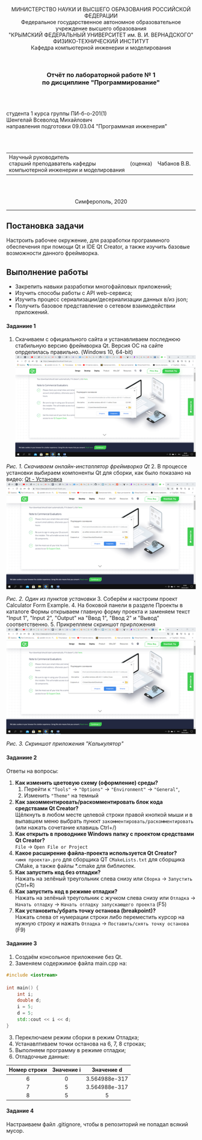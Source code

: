 <p align="center">МИНИСТЕРСТВО НАУКИ  И ВЫСШЕГО ОБРАЗОВАНИЯ РОССИЙСКОЙ ФЕДЕРАЦИИ<br>
Федеральное государственное автономное образовательное учреждение высшего образования<br>
"КРЫМСКИЙ ФЕДЕРАЛЬНЫЙ УНИВЕРСИТЕТ им. В. И. ВЕРНАДСКОГО"<br>
ФИЗИКО-ТЕХНИЧЕСКИЙ ИНСТИТУТ<br>
Кафедра компьютерной инженерии и моделирования</p>
<br>
<h3 align="center">Отчёт по лабораторной работе № 1<br> по дисциплине "Программирование"</h3>
<br><br>
<p>студента 1 курса группы ПИ-б-о-201(1)<br>
Шенгелай Всеволод Михайлович<br>
направления подготовки 09.03.04 "Программная инженерия"</p>
<br><br>
<table>
<tr><td>Научный руководитель<br> старший преподаватель кафедры<br> компьютерной инженерии и моделирования</td>
<td>(оценка)</td>
<td>Чабанов В.В.</td>
</tr>
</table>
<br><br>
<p align="center">Симферополь, 2020</p>
<hr>

## Постановка задачи

Настроить рабочее окружение, для разработки программного обеспечения при помощи Qt и IDE Qt Creator, а также изучить базовые возможности данного фреймворка.

## Выполнение работы

- Закрепить навыки разработки многофайловыx приложений;
- Изучить способы работы с API web-сервиса;
- Изучить процесс сериализации/десериализации данных в/из json;
- Получить базовое представление о сетевом взаимодействии приложений.

#### Заданиие 1
1. Скачиваем с официального сайта и устанавливаем последнюю стабильную версию фреймворка Qt. Версия ОС на сайте опрделилась правильно. (Windows 10, 64-bit) 
![](./images/pic1.png)

*Рис. 1. Скачиваем онлайн-инсталлятор фреймворка Qt*
2. В процессе установки выбираем компоненты Qt для сборки, как было показано на видео:
[Qt - Установка](https://www.youtube.com/watch?v=f6iJ13i8ulk&list=PLKssqRhCd4-BPcXUHRo6uDQ6E0BKkkOuc&index=4)
![](./images/pic1.png)

*Рис. 2. Один из пунктов установки*
3. Соберём и настроим проект Calculator Form Example.
4. На боковой панели в разделе Проекты в каталоге Формы открываем главную форму проекта и заменяем текст "Input 1", "Input 2", "Output" на "Ввод 1", "Ввод 2" и "Вывод" соответственно.
5. Прикрепляем скриншот прирложения
![](./images/pic1.png)

*Рис. 3. Скриншот приложения "Калькулятор"*

#### Заданиие 2
Ответы на вопросы:
1. **Как изменить цветовую схему (оформление) среды?**<br>
    1. Перейти к `"Tools"` -> `"Options"` -> `"Environment"` -> `"General"`,
    1. Изменить `"Theme"` на темный
2. **Как закомментировать/раскомментировать блок кода средствами Qt Creator?**<br> 
Щёлкнуть в любом месте целевой строки правой кнопкой мыши и в выпавшем меню выбрать пунккт `закомментировать/раскомментировать` (или нажать сочетание клавишь Ctrl+/)
3. **Как открыть в проводнике Windows папку с проектом средствами Qt Creator?**<br>
`File` -> `Open File or Project`
4. **Какое расширение файла-проекта используется Qt Creator?**<br>
`<имя проекта>.pro` для сборщика QT
`CMakeLists.txt` для сборщика CMake, а также файлы *.cmake для библиотек.
5. **Как запустить код без отладки?**<br>
Нажать на зелёный треугольник слева снизу или `Сборка` -> `Запустить` (Ctrl+R)
6. **Как запустить код в режиме отладки?**<br>
Нажать на зелёный треугольник с жучком слева снизу или `Отладка` -> `Начать отладку` -> `Начать отладку запускающего проекта` (F5)
7. **Как установить/убрать точку останова (breakpoint)?**<br>
Нажать слева от нумерации строки либо переместить курсор на нужную строку и нажать `Отладка` -> `Поставить/снять точку останова` (F9)

#### Заданиие 3

1. Создаём консольное приложение без Qt.
2. Заменяем содержимое файла main.cpp на:

```C++
#include <iostream>
 
int main() {
    int i;
    double d;
    i = 5;
    d = 5;
    std::cout << i << d;
}
```

3. Переключаем режим сборки в режим Отладка;
4. Устанавлтиваем точки останова на 6, 7, 8 строках;
5. Выполняем программу в режиме отладки;
6. Отладочные данные:

| Номер строки  |  Значение i   |  Значение d   |
| :-----------: | :-----------: | :-----------: |
|       6       |       0       | 3.564988e-317 |
|       7       |       5       | 3.564988e-317 |
|       8       |       5       |       5       |

#### Задание 4
Настраиваем файл .gitignore, чтобы в репозиторий не попадал всякий мусор.